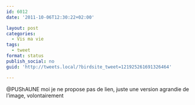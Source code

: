 ```yaml
---
id: 6012
date: '2011-10-06T12:30:22+02:00'

layout: post
categories:
  - Vis ma vie
tags:
  - tweet
format: status
publish_social: no
guid: 'http://tweets.local/?birdsite_tweet=121925261691326464'

---
```


@PUShAUNE moi je ne propose pas de lien, juste une version agrandie de l’image, volontairement